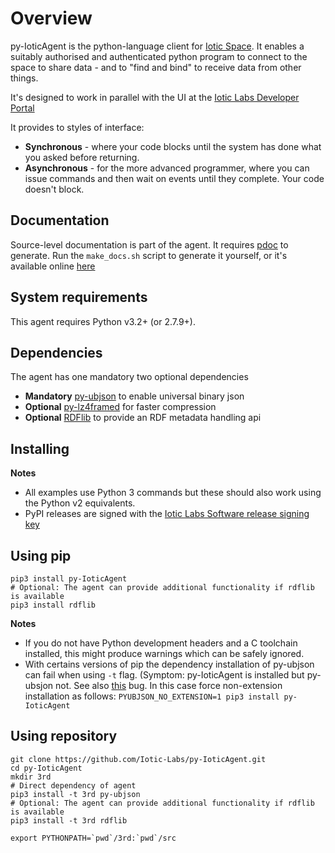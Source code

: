 # Overview
py-IoticAgent is the python-language client for  [Iotic Space](https://iotic-labs.com/whatisit/concept/).  It enables a suitably authorised and authenticated python program to connect to the space to share data - and to "find and bind" to receive data from other things.

It's designed to work in parallel with the UI at the [Iotic Labs Developer Portal](https://developer.iotic-labs.com/)

It provides to styles of interface:

- **Synchronous** - where your code blocks until the system has done what you asked before returning.
- **Asynchronous** - for the more advanced programmer, where you can issue commands and then wait on events until they complete.  Your code doesn't block.

## Documentation
Source-level documentation is part of the agent.  It requires [pdoc](https://pypi.python.org/pypi/pdoc) to generate.  Run the `make_docs.sh` script to generate it yourself, or it's available online [here](http://pythonhosted.org/py-IoticAgent/)

## System requirements
This agent requires Python v3.2+ (or 2.7.9+).

## Dependencies
The agent has one mandatory two optional dependencies

- **Mandatory** [py-ubjson](https://pypi.python.org/pypi/py-ubjson) to enable universal binary json
- **Optional** [py-lz4framed](https://pypi.python.org/pypi/py-lz4framed) for faster compression
- **Optional** [RDFlib](https://pypi.python.org/pypi/rdflib) to provide an RDF metadata handling api


## Installing
**Notes**

- All examples use Python 3 commands but these should also work using the Python v2 equivalents.
- PyPI releases are signed with the [Iotic Labs Software release signing key](https://iotic-labs.com/iotic-labs.com.asc)

## Using pip
```shell
pip3 install py-IoticAgent
# Optional: The agent can provide additional functionality if rdflib is available
pip3 install rdflib
```
**Notes**

- If you do not have Python development headers and a C toolchain installed, this might produce warnings which can be safely ignored.
- With certains versions of pip the dependency installation of py-ubjson can fail when using `-t` flag. (Symptom: py-IoticAgent is installed but py-ubsjon not. See also [this](https://github.com/pypa/pip/issues/3056) bug. In this case force non-extension installation as follows: `PYUBJSON_NO_EXTENSION=1 pip3 install py-IoticAgent`

## Using repository
```shell
git clone https://github.com/Iotic-Labs/py-IoticAgent.git
cd py-IoticAgent
mkdir 3rd
# Direct dependency of agent
pip3 install -t 3rd py-ubjson
# Optional: The agent can provide additional functionality if rdflib is available
pip3 install -t 3rd rdflib

export PYTHONPATH=`pwd`/3rd:`pwd`/src
```
